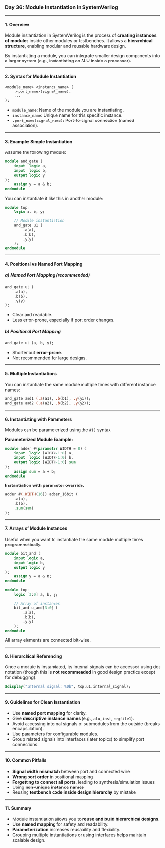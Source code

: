 

### **Day 36: Module Instantiation in SystemVerilog**

---

#### **1. Overview**

Module instantiation in SystemVerilog is the process of **creating instances of modules** inside other modules or testbenches. It allows a **hierarchical structure**, enabling modular and reusable hardware design.

By instantiating a module, you can integrate smaller design components into a larger system (e.g., instantiating an ALU inside a processor).

---

#### **2. Syntax for Module Instantiation**

```systemverilog
<module_name> <instance_name> (
    .<port_name>(signal_name),
    ...
);
```

- `module_name`: Name of the module you are instantiating.
- `instance_name`: Unique name for this specific instance.
- `.port_name(signal_name)`: Port-to-signal connection (named association).

---

#### **3. Example: Simple Instantiation**

Assume the following module:

```systemverilog
module and_gate (
    input  logic a,
    input  logic b,
    output logic y
);
    assign y = a & b;
endmodule
```

You can instantiate it like this in another module:

```systemverilog
module top;
    logic a, b, y;

    // Module instantiation
    and_gate u1 (
        .a(a),
        .b(b),
        .y(y)
    );
endmodule
```

---

#### **4. Positional vs Named Port Mapping**

##### a) **Named Port Mapping** (recommended)

```systemverilog
and_gate u1 (
    .a(a),
    .b(b),
    .y(y)
);
```

- Clear and readable.
- Less error-prone, especially if port order changes.

##### b) **Positional Port Mapping**

```systemverilog
and_gate u1 (a, b, y);
```

- Shorter but **error-prone**.
- Not recommended for large designs.

---

#### **5. Multiple Instantiations**

You can instantiate the same module multiple times with different instance names:

```systemverilog
and_gate and1 (.a(a1), .b(b1), .y(y1));
and_gate and2 (.a(a2), .b(b2), .y(y2));
```

---

#### **6. Instantiating with Parameters**

Modules can be parameterized using the `#()` syntax.

**Parameterized Module Example:**

```systemverilog
module adder #(parameter WIDTH = 8) (
    input  logic [WIDTH-1:0] a,
    input  logic [WIDTH-1:0] b,
    output logic [WIDTH-1:0] sum
);
    assign sum = a + b;
endmodule
```

**Instantiation with parameter override:**

```systemverilog
adder #(.WIDTH(16)) adder_16bit (
    .a(a),
    .b(b),
    .sum(sum)
);
```

---

#### **7. Arrays of Module Instances**

Useful when you want to instantiate the same module multiple times programmatically.

```systemverilog
module bit_and (
    input logic a,
    input logic b,
    output logic y
);
    assign y = a & b;
endmodule

module top;
    logic [3:0] a, b, y;

    // Array of instances
    bit_and u_and[3:0] (
        .a(a),
        .b(b),
        .y(y)
    );
endmodule
```

All array elements are connected bit-wise.

---

#### **8. Hierarchical Referencing**

Once a module is instantiated, its internal signals can be accessed using dot notation (though this is **not recommended** in good design practice except for debugging).

```systemverilog
$display("Internal signal: %0b", top.u1.internal_signal);
```

---

#### **9. Guidelines for Clean Instantiation**

- Use **named port mapping** for clarity.
- Give **descriptive instance names** (e.g., `alu_inst`, `regfile1`).
- Avoid accessing internal signals of submodules from the outside (breaks encapsulation).
- Use parameters for configurable modules.
- Group related signals into interfaces (later topics) to simplify port connections.

---

#### **10. Common Pitfalls**

- **Signal width mismatch** between port and connected wire
- **Wrong port order** in positional mapping
- **Forgetting to connect all ports**, leading to synthesis/simulation issues
- Using **non-unique instance names**
- Reusing **testbench code inside design hierarchy** by mistake

---

#### **11. Summary**

- Module instantiation allows you to **reuse and build hierarchical designs**.
- Use **named mapping** for safety and readability.
- **Parameterization** increases reusability and flexibility.
- Grouping multiple instantiations or using interfaces helps maintain scalable design.
